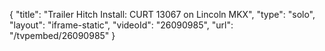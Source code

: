 {
    "title": "Trailer Hitch Install: CURT 13067 on Lincoln MKX",
    "type": "solo",
    "layout": "iframe-static",
    "videoId": "26090985",
    "url": "\/tvpembed\/26090985"
}